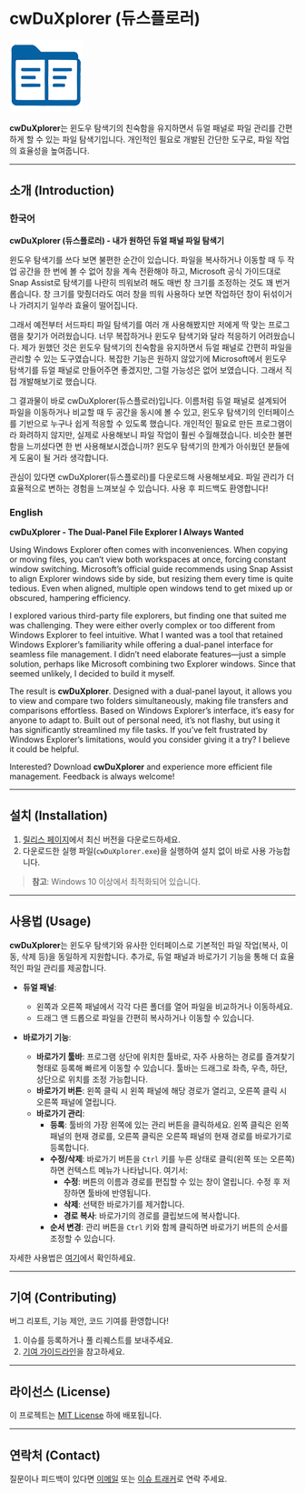 # cwDuXplorer (듀스플로러)

![cwDuXplorer Logo](files/duXplorer.png) <!-- 로고 이미지 추가 시 경로 지정 -->

**cwDuXplorer**는 윈도우 탐색기의 친숙함을 유지하면서 듀얼 패널로 파일 관리를 간편하게 할 수 있는 파일 탐색기입니다. 개인적인 필요로 개발된 간단한 도구로, 파일 작업의 효율성을 높여줍니다.

---

## 소개 (Introduction)

### 한국어

**cwDuXplorer (듀스플로러) - 내가 원하던 듀얼 패널 파일 탐색기**

윈도우 탐색기를 쓰다 보면 불편한 순간이 있습니다. 파일을 복사하거나 이동할 때 두 작업 공간을 한 번에 볼 수 없어 창을 계속 전환해야 하고, Microsoft 공식 가이드대로 Snap Assist로 탐색기를 나란히 띄워보려 해도 매번 창 크기를 조정하는 것도 꽤 번거롭습니다. 창 크기를 맞췄더라도 여러 창을 띄워 사용하다 보면 작업하던 창이 뒤섞이거나 가려지기 일쑤라 효율이 떨어집니다.

그래서 예전부터 서드파티 파일 탐색기를 여러 개 사용해봤지만 저에게 딱 맞는 프로그램을 찾기가 어려웠습니다. 너무 복잡하거나 윈도우 탐색기와 달라 적응하기 어려웠습니다. 제가 원했던 것은 윈도우 탐색기의 친숙함을 유지하면서 듀얼 패널로 간편히 파일을 관리할 수 있는 도구였습니다. 복잡한 기능은 원하지 않았기에 Microsoft에서 윈도우 탐색기를 듀얼 패널로 만들어주면 좋겠지만, 그럴 가능성은 없어 보였습니다. 그래서 직접 개발해보기로 했습니다.

그 결과물이 바로 cwDuXplorer(듀스플로러)입니다. 이름처럼 듀얼 패널로 설계되어 파일을 이동하거나 비교할 때 두 공간을 동시에 볼 수 있고, 윈도우 탐색기의 인터페이스를 기반으로 누구나 쉽게 적응할 수 있도록 했습니다. 개인적인 필요로 만든 프로그램이라 화려하지 않지만, 실제로 사용해보니 파일 작업이 훨씬 수월해졌습니다. 비슷한 불편함을 느끼셨다면 한 번 사용해보시겠습니까? 윈도우 탐색기의 한계가 아쉬웠던 분들에게 도움이 될 거라 생각합니다.

관심이 있다면 cwDuXplorer(듀스플로러)를 다운로드해 사용해보세요. 파일 관리가 더 효율적으로 변하는 경험을 느껴보실 수 있습니다. 사용 후 피드백도 환영합니다!

### English

**cwDuXplorer - The Dual-Panel File Explorer I Always Wanted**

Using Windows Explorer often comes with inconveniences. When copying or moving files, you can’t view both workspaces at once, forcing constant window switching. Microsoft’s official guide recommends using Snap Assist to align Explorer windows side by side, but resizing them every time is quite tedious. Even when aligned, multiple open windows tend to get mixed up or obscured, hampering efficiency.

I explored various third-party file explorers, but finding one that suited me was challenging. They were either overly complex or too different from Windows Explorer to feel intuitive. What I wanted was a tool that retained Windows Explorer’s familiarity while offering a dual-panel interface for seamless file management. I didn’t need elaborate features—just a simple solution, perhaps like Microsoft combining two Explorer windows. Since that seemed unlikely, I decided to build it myself.

The result is **cwDuXplorer**. Designed with a dual-panel layout, it allows you to view and compare two folders simultaneously, making file transfers and comparisons effortless. Based on Windows Explorer’s interface, it’s easy for anyone to adapt to. Built out of personal need, it’s not flashy, but using it has significantly streamlined my file tasks. If you’ve felt frustrated by Windows Explorer’s limitations, would you consider giving it a try? I believe it could be helpful.

Interested? Download **cwDuXplorer** and experience more efficient file management. Feedback is always welcome!

---

## 설치 (Installation)

1. [릴리스 페이지](https://github.com/ImWanderMaker/cwDuxplorer/releases)에서 최신 버전을 다운로드하세요.
2. 다운로드한 실행 파일(`cwDuXplorer.exe`)을 실행하여 설치 없이 바로 사용 가능합니다.

> **참고**: Windows 10 이상에서 최적화되어 있습니다.

---

## 사용법 (Usage)

**cwDuXplorer**는 윈도우 탐색기와 유사한 인터페이스로 기본적인 파일 작업(복사, 이동, 삭제 등)을 동일하게 지원합니다. 추가로, 듀얼 패널과 바로가기 기능을 통해 더 효율적인 파일 관리를 제공합니다.

- **듀얼 패널**:
  - 왼쪽과 오른쪽 패널에서 각각 다른 폴더를 열어 파일을 비교하거나 이동하세요.
  - 드래그 앤 드롭으로 파일을 간편히 복사하거나 이동할 수 있습니다.

- **바로가기 기능**:
  - **바로가기 툴바**: 프로그램 상단에 위치한 툴바로, 자주 사용하는 경로를 즐겨찾기 형태로 등록해 빠르게 이동할 수 있습니다. 툴바는 드래그로 좌측, 우측, 하단, 상단으로 위치를 조정 가능합니다.
  - **바로가기 버튼**: 왼쪽 클릭 시 왼쪽 패널에 해당 경로가 열리고, 오른쪽 클릭 시 오른쪽 패널에 열립니다.
  - **바로가기 관리**:
    - **등록**: 툴바의 가장 왼쪽에 있는 관리 버튼을 클릭하세요. 왼쪽 클릭은 왼쪽 패널의 현재 경로를, 오른쪽 클릭은 오른쪽 패널의 현재 경로를 바로가기로 등록합니다.
    - **수정/삭제**: 바로가기 버튼을 `Ctrl` 키를 누른 상태로 클릭(왼쪽 또는 오른쪽)하면 컨텍스트 메뉴가 나타납니다. 여기서:
      - **수정**: 버튼의 이름과 경로를 편집할 수 있는 창이 열립니다. 수정 후 저장하면 툴바에 반영됩니다.
      - **삭제**: 선택한 바로가기를 제거합니다.
      - **경로 복사**: 바로가기의 경로를 클립보드에 복사합니다.
    - **순서 변경**: 관리 버튼을 `Ctrl` 키와 함께 클릭하면 바로가기 버튼의 순서를 조정할 수 있습니다.

자세한 사용법은 [여기](path/to/documentation)에서 확인하세요.

---

## 기여 (Contributing)

버그 리포트, 기능 제안, 코드 기여를 환영합니다!  
1. 이슈를 등록하거나 풀 리퀘스트를 보내주세요.
2. [기여 가이드라인](path/to/CONTRIBUTING.md)을 참고하세요.

---

## 라이선스 (License)

이 프로젝트는 [MIT License](LICENSE) 하에 배포됩니다.

---

## 연락처 (Contact)

질문이나 피드백이 있다면 [이메일](mailto:ocean99blue@gmail.com) 또는 [이슈 트래커](https://github.com/ImWanderMaker/cwDuxplorer/issues)로 연락 주세요.
